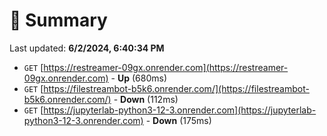 # 📖 Summary
Last updated: **6/2/2024, 6:40:34 PM**

- `GET` [https://restreamer-09gx.onrender.com](https://restreamer-09gx.onrender.com) - **Up** (680ms)
- `GET` [https://filestreambot-b5k6.onrender.com/](https://filestreambot-b5k6.onrender.com/) - **Down** (112ms)
- `GET` [https://jupyterlab-python3-12-3.onrender.com](https://jupyterlab-python3-12-3.onrender.com) - **Down** (175ms)

